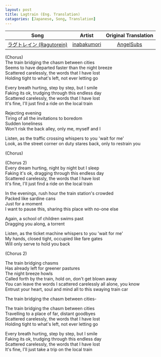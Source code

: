 ```yaml
---
layout: post
title: Lagtrain (Eng. Translation)
catagories: [Japanese, Song, Translation]
---
```


| Song | Artist | Original Translation |
| :--: | :----: | :------------------: |
| [ラグトレイン (Ragutorein)](https://www.youtube.com/watch?v=UnIhRpIT7nc) | [inabakumori](https://www.youtube.com/channel/UCNElM45JypxqAR73RoUQ10g) | [AngelSubs](https://vocaloidlyrics.fandom.com/wiki/%E3%83%A9%E3%82%B0%E3%83%88%E3%83%AC%E3%82%A4%E3%83%B3_(Lag_Train)) |

(Chorus)\
The train bridging the chasm between cities\
Seems to have departed faster than the night breeze\
Scattered carelessly, the words that I have lost\
Holding tight to what's left, not ever letting go

Every breath hurting, step by step, but I smile\
Faking its ok, trudging through this endless day\
Scattered carelessly, the words that I have lost\
It's fine, I'll just find a ride on the local train

Rejecting evening\
Tiring of all the invitations to boredom\
Sudden loneliness\
Won't risk the back alley, only me, myself and I

Listen, as the traffic crossing whispers to you 'wait for me'\
Look, as the street corner on duty stares back, only to restrain you

(Chorus)

(Chorus 2)\
Every dream hurting, night by night but I sleep\
Faking it's ok, dragging through this endless day\
Scattered carelessly, the words that I have lost\
It's fine, I'll just find a ride on the local train

In the evenings, rush hour the train station's crowded\
Packed like sardine cans\
Just for a moment\
I want to pause this, sharing this place with no-one else

Again, a school of children swims past\
Dragging you along, a torrent

Listen, as the ticket machine whispers to you 'wait for me'\
My hands, closed tight, occupied like fare gates\
Will only serve to hold you back

(Chorus 2)

The train bridging chasms\
Has already left for greener pastures\
The night breeze howls\
Called forth by the train, hold on, don't get blown away\
You can leave the words I scattered carelessly all alone, you know\
Entrust your heart, soul and mind all to this swaying train car

The train bridging the chasm between cities-

The train bridging the chasm between cities\
Travelling to a place of far, distant goodbyes\
Scattered carelessly, the words that I have lost\
Holding tight to what's left, not ever letting go

Every breath hurting, step by step, but I smile\
Faking its ok, trudging through this endless day\
Scattered carelessly, the words that I have lost\
It's fine, I'll just take a trip on the local train
